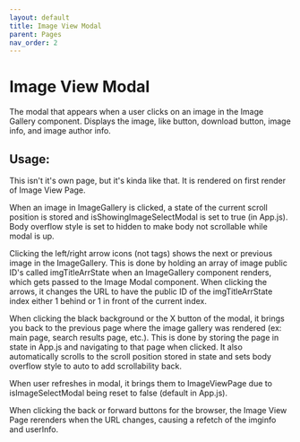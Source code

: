 ```yaml
---
layout: default
title: Image View Modal
parent: Pages
nav_order: 2
---
```


# Image View Modal

The modal that appears when a user clicks on an image in the Image Gallery component. Displays the image, like button, download button, image info, and image author info.

## Usage:

This isn't it's own page, but it's kinda like that. It is rendered on first render of Image View Page.

When an image in ImageGallery is clicked, a state of the current scroll position is stored and isShowingImageSelectModal is set to true (in App.js). Body overflow style is set to hidden to make body not scrollable while modal is up.

Clicking the left/right arrow icons (not tags) shows the next or previous image in the ImageGallery. This is done by holding an array of image public ID's called imgTitleArrState when an ImageGallery component renders, which gets passed to the Image Modal component. When clicking the arrows, it changes the URL to have the public ID of the imgTitleArrState index either 1 behind or 1 in front of the current index.

When clicking the black background or the X button of the modal, it brings you back to the previous page where the image gallery was rendered (ex: main page, search results page, etc.). This is done by storing the page in state in App.js and navigating to that page when clicked. It also automatically scrolls to the scroll position stored in state and sets body overflow style to auto to add scrollability back.

When user refreshes in modal, it brings them to ImageViewPage due to isImageSelectModal being reset to false (default in App.js).

When clicking the back or forward buttons for the browser, the Image View Page rerenders when the URL changes, causing a refetch of the imginfo and userInfo.
